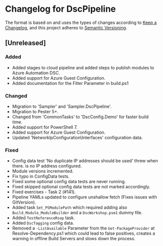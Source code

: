# Changelog for DscPipeline

The format is based on and uses the types of changes according to [Keep a Changelog](https://keepachangelog.com/en/1.0.0/),
and this project adheres to [Semantic Versioning](https://semver.org/spec/v2.0.0.html).

## [Unreleased]

### Added

- Added stages to cloud pipeline and added steps to publish modules to Azure Automation DSC.
- Added support for Azure Guest Configuration.
- Added documentation for the Filter Parameter in build.ps1

### Changed

- Migration to 'Sampler' and 'Sampler.DscPipeline'.
- Migration to Pester 5+.
- Changed from 'CommonTasks' to 'DscConfig.Demo' for faster build time.
- Added support for PowerShell 7.
- Added support for Azure Guest Configuration.
- Updated 'NetworkIpConfiguration\Interfaces' configuration data.

### Fixed

- Config data test 'No duplicate IP addresses should be used' threw when there.
  is no IP address configured.
- Module versions incremented.
- Fix typo in ConfigData tests.
- Fixed some optional config data tests are never running.
- Fixed skipped optional config data tests are not marked accordingly.
- Fixed exercises - Task 2 (#141).
- Pipeline YAMLs updated to configure unshallow fetch (Fixes issues with GitVersion).
- Added task `Set_PSModulePath` which required adding also `Build_Module_ModuleBuilder`
  and a `DscWorkshop.psm1` dummy file.
- Added `TestReferenceRsop` task.
- Added `DscTagging` config data.
- Removed a `-ListAvailable` Parameter from the `Get-PackageProvider` at Resolve-Dependency.ps1 which could lead to false positives, creates a warning in offline Build Servers and slows down the process.
